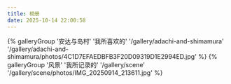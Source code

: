 ```yaml
---
title: 相册
date: 2025-10-14 22:00:58
---
```


<div class="gallery-group-main">
{% galleryGroup '安达与岛村' '我所喜欢的' '/gallery/adachi-and-shimamura' '/gallery/adachi-and-shimamura/photos/4C1D7EFAEDBFB3F20D09319D1E2994ED.jpg' %}
{% galleryGroup '风景' '我所记录的' '/gallery/scene' '/gallery/scene/photos/IMG_20250914_213611.jpg' %}
</div>

